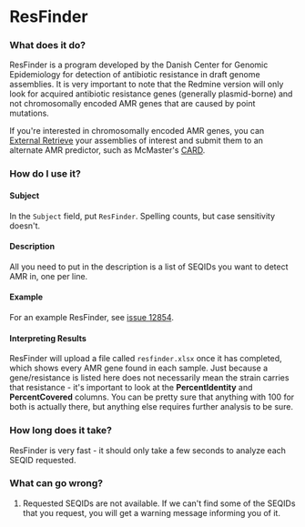 # ResFinder

### What does it do?

ResFinder is a program developed by the Danish Center for Genomic Epidemiology for detection of antibiotic resistance
in draft genome assemblies. It is very important to note that the Redmine version will only look for acquired antibiotic
resistance genes (generally plasmid-borne) and not chromosomally encoded AMR genes that are caused by point mutations.

If you're interested in chromosomally encoded AMR genes, you can [External Retrieve](../data/external_retrieve.md) your
assemblies of interest and submit them to an alternate AMR predictor, such as McMaster's [CARD](https://card.mcmaster.ca/analyze/rgi).

### How do I use it?

#### Subject

In the `Subject` field, put `ResFinder`. Spelling counts, but case sensitivity doesn't.

#### Description

All you need to put in the description is a list of SEQIDs you want to detect AMR in, one per line.

#### Example

For an example ResFinder, see [issue 12854](https://redmine.biodiversity.agr.gc.ca/issues/12854).

#### Interpreting Results

ResFinder will upload a file called `resfinder.xlsx` once it has completed, which shows every AMR gene found in each
sample. Just because a gene/resistance is listed here does not necessarily mean the strain carries that resistance - it's important
to look at the __PercentIdentity__ and __PercentCovered__ columns. You can be pretty sure that anything with 100 for both
is actually there, but anything else requires further analysis to be sure.

### How long does it take?

ResFinder is very fast - it should only take a few seconds to analyze each SEQID requested.

### What can go wrong?

1) Requested SEQIDs are not available. If we can't find some of the SEQIDs that you request, you will get a warning
message informing you of it.

